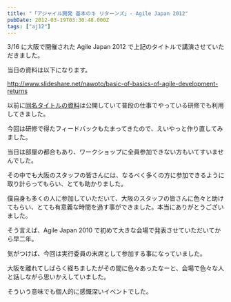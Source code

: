 ```yaml
---
title: "「アジャイル開発 基本のキ リターンズ」- Agile Japan 2012"
pubDate: 2012-03-19T03:30:48.000Z
tags: ["aj12"]
---
```


3/16 に大阪で開催された Agile Japan 2012 で上記のタイトルで講演させていただきました。

当日の資料は以下になります。

http://www.slideshare.net/nawoto/basic-of-basics-of-agile-development-returns

以前に[同名タイトルの資料](http://d.hatena.ne.jp/nawoto/20110323/1300896863)は公開していて普段の仕事でやっている研修でも利用してきました。

今回は研修で得たフィードバックもたまってきたので、えいやっと作り直してみました。

当日は部屋の都合もあり、ワークショップに全員参加できない方もいてすいませんでした。

その中でも大阪のスタッフの皆さんには、なるべく多くの方に参加できるように取り計らってもらい、とても助かりました。

僕自身も多くの人に参加していただいて、大阪のスタッフの皆さんに色々と助けてもらい、とても有意義な時間を過す事ができました。本当にありがとうございました。

そう言えば、Agile Japan 2010 で初めて大きな会場で発表させていただいてから早二年。

気がつけば、今回は実行委員の末席として参加する事になっていました。

大阪を離れてしばらく経ちましたがその間に色々あったなーと、会場で色々な人と話しながら思いかえしていました。

そういう意味でも個人的に感慨深いイベントでした。
